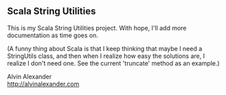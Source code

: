 ## Scala String Utilities

This is my Scala String Utilities project. With hope, I'll add more documentation
as time goes on.

(A funny thing about Scala is that I keep thinking that maybe I need a StringUtils
class, and then when I realize how easy the solutions are, I realize I don't 
need one. See the current 'truncate' method as an example.)

Alvin Alexander  
http://alvinalexander.com


